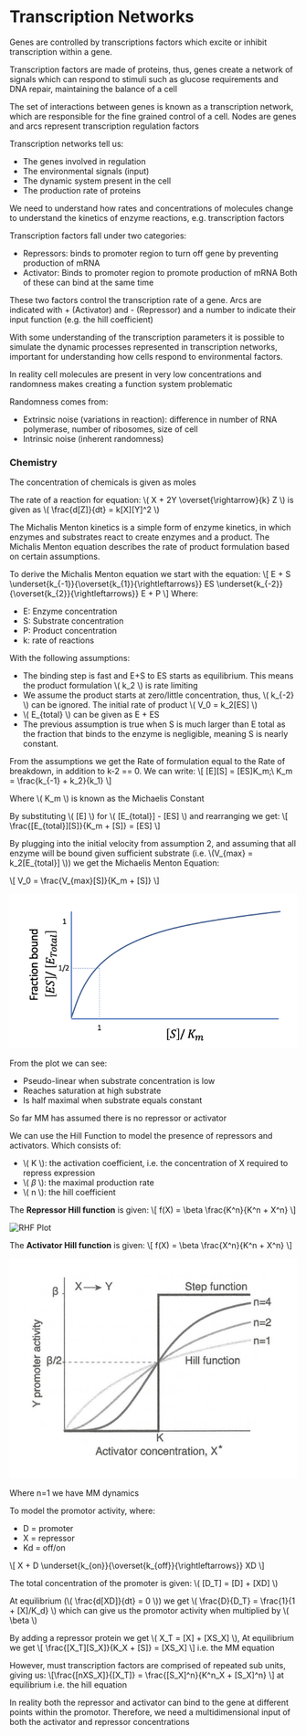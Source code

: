 # Transcription Networks

Genes are controlled by transcriptions factors which excite or inhibit transcription within a gene. 

Transcription factors are made of proteins, thus, genes create a network of signals which can respond to stimuli such as glucose requirements and DNA repair, maintaining the balance of a cell

The set of interactions between genes is known as a transcription network, which are responsible for the fine grained control of a cell. Nodes are genes and arcs represent transcription regulation factors

Transcription networks tell us:
- The genes involved in regulation
- The environmental signals (input)
- The dynamic system present in the cell
- The production rate of proteins

We need to understand how rates and concentrations of molecules change to understand the kinetics of enzyme reactions, e.g. transcription factors

Transcription factors fall under two categories:
- Repressors: binds to promoter region to turn off gene by preventing production of mRNA
- Activator: Binds to promoter region to promote production of mRNA
Both of these can bind at the same time

These two factors control the transcription rate of a gene. Arcs are indicated with + (Activator) and - (Repressor) and a number to indicate their input function (e.g. the hill coefficient)

With some understanding of the transcription parameters it is possible to simulate the dynamic processes represented in transcription networks, important for understanding how cells respond to environmental factors. 

In reality cell molecules are present in very low concentrations and randomness makes creating a function system problematic

Randomness comes from:
- Extrinsic noise (variations in reaction): difference in number of RNA polymerase, number of ribosomes, size of cell
- Intrinsic noise (inherent randomness)

### Chemistry

The concentration of chemicals is given as moles 

The rate of a reaction for equation: \\( X + 2Y \overset{\rightarrow}{k} Z \\) is given as \\( \frac{d[Z]}{dt} = k[X][Y]^2 \\) 


The Michalis Menton kinetics is a simple form of enzyme kinetics, in which enzymes and substrates react to create enzymes and a product. The Michalis Menton equation describes the rate of product formulation based on certain assumptions. 

To derive the Michalis Menton equation we start with the equation: \\[ E + S \underset{k_{-1}}{\overset{k_{1}}{\rightleftarrows}} ES \underset{k_{-2}}{\overset{k_{2}}{\rightleftarrows}} E + P \\]
Where:
- E: Enzyme concentration
- S: Substrate concentration
- P: Product concentration
- k: rate of reactions

With the following assumptions:
- The binding step is fast and E+S to ES starts as equilibrium. This means the product formulation \\( k_2 \\) is rate limiting
- We assume the product starts at zero/little concentration, thus, \\( k_{-2} \\) can be ignored. The initial rate of product \\( V_0 = k_2[ES] \\)
- \\( E_{total} \\) can be given as E + ES
- The previous assumption is true when S is much larger than E total as the fraction that binds to the enzyme is negligible, meaning S is nearly constant.

From the assumptions we get the Rate of formulation equal to the Rate of breakdown, in addition to k-2 == 0. We can write: \\[ [E][S] = [ES]K_m;\ K_m = \frac{k_{-1} + k_2}{k_1} \\]

Where \\( K_m \\) is known as the Michaelis Constant

By substituting \\( [E] \\) for \\( [E_{total}] - [ES] \\) and rearranging we get: \\[ \frac{[E_{total}][S]}{K_m + [S]} = [ES] \\]

By plugging into the initial velocity from assumption 2, and assuming that all enzyme will be bound given sufficient substrate (i.e. \\(V_{max} = k_2[E_{total}] \\)) we get the Michaelis Menton Equation:

\\[ V_0 = \frac{V_{max}[S]}{K_m + [S]} \\]

![MM Plot](MMplot.png)

From the plot we can see:
- Pseudo-linear when substrate concentration is low
- Reaches saturation at high substrate
- Is half maximal when substrate equals constant

So far MM has assumed there is no repressor or activator

We can use the Hill Function to model the presence of repressors and activators. Which consists of:
- \\( K \\): the activation coefficient, i.e. the concentration of X required to repress expression
- \\( $\beta$ \\): the maximal production rate 
- \\( n \\): the hill coefficient

The **Repressor Hill function** is given: \\[ f(X) = \beta \frac{K^n}{K^n + X^n} \\]

![RHF Plot](Y3/3212/the-little-book-of-computational-biology/src/RHF.png)

The **Activator Hill function** is given: \\[ f(X) = \beta \frac{X^n}{K^n + X^n} \\]

![AHF Plot](AHF.png)

Where n=1 we have MM dynamics

To model the promotor activity, where:
- D = promoter
- X = repressor
- Kd = off/on

\\[ X + D \underset{k_{on}}{\overset{k_{off}}{\rightleftarrows}} XD \\]

The total concentration of the promoter is given: \\( [D_T] = [D] + [XD] \\)

At equilibrium (\\( \frac{d[XD]}{dt} = 0 \\)) we get \\( \frac{D}{D_T} = \frac{1}{1 + [X]/K_d} \\) which can give us the promotor activity when multiplied by \\( \beta \\)

By adding a repressor protein we get \\( X_T = [X] + [XS_X] \\), At equilibrium we get \\[ \frac{[X_T][S_X]}{K_X + [S]} = [XS_X] \\] i.e. the MM equation

However, must transcription factors are comprised of repeated sub units, giving us: \\[\frac{[nXS_X]}{[X_T]} = \frac{[S_X]^n}{K^n_X + [S_X]^n} \\] at equilibrium i.e. the hill equation

In reality both the repressor and activator can bind to the gene at different points within the promotor. Therefore, we need a multidimensional input of both the activator and repressor concentrations


